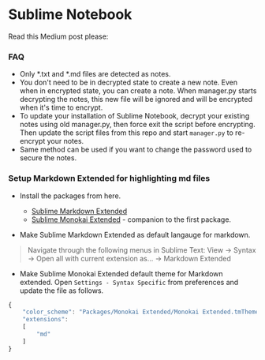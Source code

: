 # Sublime Notebook

Read this Medium post please: 


### FAQ

* Only *.txt and *.md files are detected as notes.
* You don't need to be in decrypted state to create a new note. Even when in encrypted state, you can create a note. When manager.py starts decrypting the notes, 
this new file will be ignored and will be encrypted when it's time to encrypt. 
* To update your installation of Sublime Notebook, decrypt your existing notes using old manager.py, then force exit the script before encrypting. Then update the script files from this repo and start `manager.py` to re-encrypt your notes.
* Same method can be used if you want to change the password used to secure the notes.


### Setup Markdown Extended for highlighting md files

* Install the packages from here.

	* [Sublime Markdown Extended](https://github.com/jonschlinkert/sublime-markdown-extended)
	* [Sublime Monokai Extended](https://github.com/jonschlinkert/sublime-monokai-extended) - companion to the first package.

* Make Sublime Markdown Extended as default langauge for markdown. 

> Navigate through the following menus in Sublime Text: View -> Syntax -> Open all with current extension as... -> Markdown Extended

* Make Sublime Monokai Extended default theme for Markdown extended. Open `Settings - Syntax Specific` from preferences and update the file as follows.

```js
{
	"color_scheme": "Packages/Monokai Extended/Monokai Extended.tmTheme",
	"extensions":
	[
		"md"
	]
}
```
